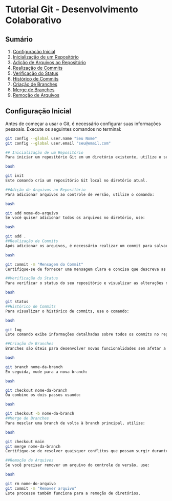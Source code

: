 # Tutorial Git - Desenvolvimento Colaborativo

## Sumário

1. [Configuração Inicial](#1-configuração-inicial)
2. [Inicialização de um Repositório](#2-inicialização-de-um-repositório)
3. [Adição de Arquivos ao Repositório](#3-adição-de-arquivos-ao-repositório)
4. [Realização de Commits](#4-realização-de-commits)
5. [Verificação do Status](#5-verificação-do-status)
6. [Histórico de Commits](#6-histórico-de-commits)
7. [Criação de Branches](#7-criação-de-branches)
8. [Merge de Branches](#8-merge-de-branches)
9. [Remoção de Arquivos](#9-remoção-de-arquivos)


## Configuração Inicial

Antes de começar a usar o Git, é necessário configurar suas informações pessoais. Execute os seguintes comandos no terminal:

```bash
git config --global user.name "Seu Nome"
git config --global user.email "seu@email.com"

## Inicialização de um Repositório
Para iniciar um repositório Git em um diretório existente, utilize o seguinte comando:

bash

git init
Este comando cria um repositório Git local no diretório atual.

##Adição de Arquivos ao Repositório
Para adicionar arquivos ao controle de versão, utilize o comando:

bash

git add nome-do-arquivo
Se você quiser adicionar todos os arquivos no diretório, use:

bash

git add .
##Realização de Commits
Após adicionar os arquivos, é necessário realizar um commit para salvar as alterações. Execute o seguinte comando:

bash

git commit -m "Mensagem do Commit"
Certifique-se de fornecer uma mensagem clara e concisa que descreva as alterações realizadas.

##Verificação do Status
Para verificar o status do seu repositório e visualizar as alterações não commitadas, utilize:

bash

git status
##Histórico de Commits
Para visualizar o histórico de commits, use o comando:

bash

git log
Este comando exibe informações detalhadas sobre todos os commits no repositório.

##Criação de Branches
Branches são úteis para desenvolver novas funcionalidades sem afetar a branch principal. Crie uma nova branch com:

bash

git branch nome-da-branch
Em seguida, mude para a nova branch:

bash

git checkout nome-da-branch
Ou combine os dois passos usando:

bash

git checkout -b nome-da-branch
##Merge de Branches
Para mesclar uma branch de volta à branch principal, utilize:

bash

git checkout main
git merge nome-da-branch
Certifique-se de resolver quaisquer conflitos que possam surgir durante o processo de merge.

##Remoção de Arquivos
Se você precisar remover um arquivo do controle de versão, use:

bash

git rm nome-do-arquivo
git commit -m "Remover arquivo"
Este processo também funciona para a remoção de diretórios.
